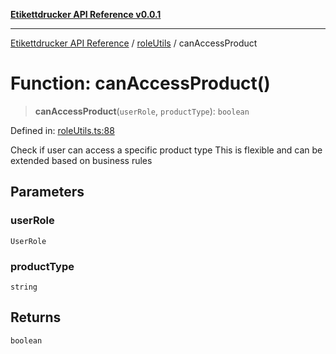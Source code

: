 [**Etikettdrucker API Reference v0.0.1**](../../README.md)

***

[Etikettdrucker API Reference](../../modules.md) / [roleUtils](../README.md) / canAccessProduct

# Function: canAccessProduct()

> **canAccessProduct**(`userRole`, `productType`): `boolean`

Defined in: [roleUtils.ts:88](https://github.com/JayeshKakkad-Rotoclear/Etikettdruck/blob/main/src/lib/roleUtils.ts#L88)

Check if user can access a specific product type
This is flexible and can be extended based on business rules

## Parameters

### userRole

`UserRole`

### productType

`string`

## Returns

`boolean`
